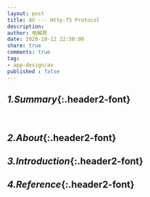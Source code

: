 ```yaml
---
layout: post
title: AV --- Http-TS Protocol
description: 
author: 电解质
date: 2020-10-12 22:50:00
share: true
comments: true
tag: 
- app-design/av
published : false
---
```

## *1.Summary*{:.header2-font}
&emsp;&emsp;
## *2.About*{:.header2-font}
## *3.Introduction*{:.header2-font}
## *4.Reference*{:.header2-font}